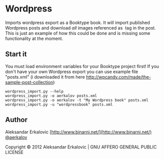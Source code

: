 Wordpress
=========

Imports wordpress export as a Booktype book. It will import published Wordpress posts and download _all_ images referenced as <img> tag in the post. 
This is just an example of how this could be done and is missing some functionality at the moment. 

Start it
--------

You must load environment variables for your Booktype project first! If you don't have your own
Wordpress export you can use example file "posts.xml" (i downloaded it from here http://wpcandy.com/made/the-sample-post-collection)

    wordpress_import.py --help
    wordpress_import.py -o aerkalov posts.xml
    wordpress_import.py -o aerkalov -t "My Wordpress book" posts.xml
    wordpress_import.py -u "wordpressbook" posts.xml

Author
------

Aleksandar Erkalovic [http://www.binarni.net/](http://www.binarni.net/) [@aerkalov](http://twitter.com/aerkalov/)

Copyright © 2012 Aleksandar Erkalovic | GNU AFFERO GENERAL PUBLIC LICENSE


